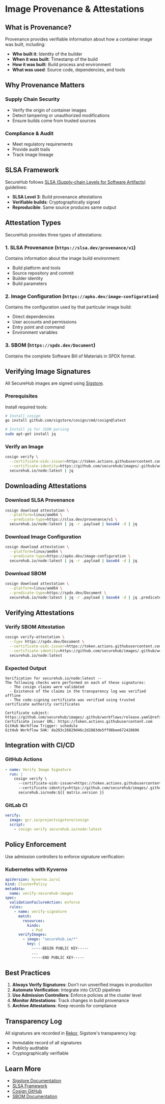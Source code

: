 # Image Provenance & Attestations

## What is Provenance?

Provenance provides verifiable information about how a container image was built, including:

- **Who built it**: Identity of the builder
- **When it was built**: Timestamp of the build
- **How it was built**: Build process and environment
- **What was used**: Source code, dependencies, and tools

## Why Provenance Matters

### Supply Chain Security
- Verify the origin of container images
- Detect tampering or unauthorized modifications
- Ensure builds come from trusted sources

### Compliance & Audit
- Meet regulatory requirements
- Provide audit trails
- Track image lineage

## SLSA Framework

SecureHub follows [SLSA (Supply-chain Levels for Software Artifacts)](https://slsa.dev/) guidelines:

- **SLSA Level 3**: Build provenance attestations
- **Verifiable builds**: Cryptographically signed
- **Reproducible**: Same source produces same output

## Attestation Types

SecureHub provides three types of attestations:

### 1. SLSA Provenance (`https://slsa.dev/provenance/v1`)

Contains information about the image build environment:
- Build platform and tools
- Source repository and commit
- Builder identity
- Build parameters

### 2. Image Configuration (`https://apko.dev/image-configuration`)

Contains the configuration used by that particular image build:
- Direct dependencies
- User accounts and permissions
- Entry point and command
- Environment variables

### 3. SBOM (`https://spdx.dev/Document`)

Contains the complete Software Bill of Materials in SPDX format.

## Verifying Image Signatures

All SecureHub images are signed using [Sigstore](https://sigstore.dev/).

### Prerequisites

Install required tools:

```bash
# Install cosign
go install github.com/sigstore/cosign/cmd/cosign@latest

# Install jq for JSON parsing
sudo apt-get install jq
```

### Verify an Image

```bash
cosign verify \
  --certificate-oidc-issuer=https://token.actions.githubusercontent.com \
  --certificate-identity=https://github.com/securehub/images/.github/workflows/release.yaml@refs/heads/main \
  securehub.io/node:latest | jq
```

## Downloading Attestations

### Download SLSA Provenance

```bash
cosign download attestation \
  --platform=linux/amd64 \
  --predicate-type=https://slsa.dev/provenance/v1 \
  securehub.io/node:latest | jq -r .payload | base64 -d | jq
```

### Download Image Configuration

```bash
cosign download attestation \
  --platform=linux/amd64 \
  --predicate-type=https://apko.dev/image-configuration \
  securehub.io/node:latest | jq -r .payload | base64 -d | jq
```

### Download SBOM

```bash
cosign download attestation \
  --platform=linux/amd64 \
  --predicate-type=https://spdx.dev/Document \
  securehub.io/node:latest | jq -r .payload | base64 -d | jq .predicate
```

## Verifying Attestations

### Verify SBOM Attestation

```bash
cosign verify-attestation \
  --type https://spdx.dev/Document \
  --certificate-oidc-issuer=https://token.actions.githubusercontent.com \
  --certificate-identity=https://github.com/securehub/images/.github/workflows/release.yaml@refs/heads/main \
  securehub.io/node:latest
```

### Expected Output

```
Verification for securehub.io/node:latest --
The following checks were performed on each of these signatures:
  - The cosign claims were validated
  - Existence of the claims in the transparency log was verified offline
  - The code-signing certificate was verified using trusted certificate authority certificates

Certificate subject: https://github.com/securehub/images/.github/workflows/release.yaml@refs/heads/main
Certificate issuer URL: https://token.actions.githubusercontent.com
GitHub Workflow Trigger: schedule
GitHub Workflow SHA: da283c26829d46c2d2883de5ff98bee672428696
```

## Integration with CI/CD

### GitHub Actions

```yaml
- name: Verify Image Signature
  run: |
    cosign verify \
      --certificate-oidc-issuer=https://token.actions.githubusercontent.com \
      --certificate-identity=https://github.com/securehub/images/.github/workflows/release.yaml@refs/heads/main \
      securehub.io/node:${{ matrix.version }}
```

### GitLab CI

```yaml
verify:
  image: gcr.io/projectsigstore/cosign
  script:
    - cosign verify securehub.io/node:latest
```

## Policy Enforcement

Use admission controllers to enforce signature verification:

### Kubernetes with Kyverno

```yaml
apiVersion: kyverno.io/v1
kind: ClusterPolicy
metadata:
  name: verify-securehub-images
spec:
  validationFailureAction: enforce
  rules:
    - name: verify-signature
      match:
        resources:
          kinds:
            - Pod
      verifyImages:
        - image: "securehub.io/*"
          key: |
            -----BEGIN PUBLIC KEY-----
            ...
            -----END PUBLIC KEY-----
```

## Best Practices

1. **Always Verify Signatures**: Don't run unverified images in production
2. **Automate Verification**: Integrate into CI/CD pipelines
3. **Use Admission Controllers**: Enforce policies at the cluster level
4. **Monitor Attestations**: Track changes in build provenance
5. **Archive Attestations**: Keep records for compliance

## Transparency Log

All signatures are recorded in [Rekor](https://rekor.sigstore.dev/), Sigstore's transparency log:

- Immutable record of all signatures
- Publicly auditable
- Cryptographically verifiable

## Learn More

- [Sigstore Documentation](https://docs.sigstore.dev/)
- [SLSA Framework](https://slsa.dev/)
- [Cosign GitHub](https://github.com/sigstore/cosign)
- [SBOM Documentation](/docs/sbom)
